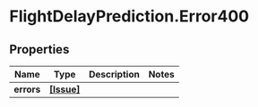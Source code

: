 # FlightDelayPrediction.Error400

## Properties

Name | Type | Description | Notes
------------ | ------------- | ------------- | -------------
**errors** | [**[Issue]**](Issue.md) |  | 


